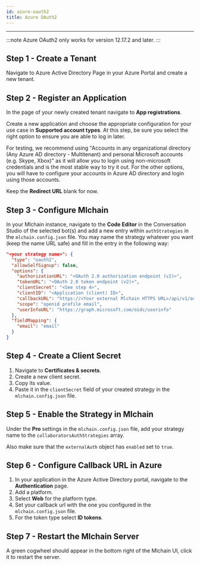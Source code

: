 ```yaml
---
id: azure-oauth2
title: Azure OAuth2
---
```


--------------------

:::note
Azure OAuth2 only works for version 12.17.2 and later.
:::

## Step 1 - Create a Tenant

Navigate to Azure Active Directory Page in your Azure Portal and create a new tenant.

## Step 2 - Register an Application

In the page of your newly created tenant navigate to **App registrations**.

Create a new application and choose the appropriate configuration for your use case in **Supported account types**. 
At this step, be sure you select the right option to ensure you are able to log in later.

For testing, we recommend using "Accounts in any organizational directory (Any Azure AD directory - Multitenant) and personal Microsoft accounts (e.g. Skype, Xbox)" as it will allow you to login using non-microsoft credentials and is the most stable way to try it out. For the other options, you will have to configure your accounts in Azure AD directory and login using those accounts.

Keep the **Redirect URL** blank for now.

## Step 3 - Configure Mlchain

In your Mlchain instance, navigate to the **Code Editor** in the Conversation Studio of the selected bot(s) and add a new entry within `authStrategies` in the `mlchain.config.json` file. You may name the strategy whatever you want (keep the name URL safe) and fill in the entry in the following way:

```json
"<your strategy name>": {
  "type": "oauth2",
  "allowSelfSignup": false,
  "options": {
    "authorizationURL": "<OAuth 2.0 authorization endpoint (v2)>",
    "tokenURL": "<OAuth 2.0 token endpoint (v2)>",
    "clientSecret": "<See step 4>",
    "clientID": "<Application (client) ID>",
    "callbackURL": "https://<Your external Mlchain HTTPS URL>/api/v1/auth/login-callback/oauth2/<Your strategy name>",
    "scope": "openid profile email",
    "userInfoURL": "https://graph.microsoft.com/oidc/userinfo"
  },
  "fieldMapping": {
    "email": "email"
  }
}
```

## Step 4 - Create a Client Secret

1. Navigate to **Certificates & secrets**. 
1. Create a new client secret. 
1. Copy its value.
1. Paste it in the `clientSecret` field of your created strategy in the `mlchain.config.json` file.

## Step 5 - Enable the Strategy in Mlchain

Under the **Pro** settings in the `mlchain.config.json` file, add your strategy name to the `collaboratorsAuthStrategies` array.

Also make sure that the `externalAuth` object has `enabled` set to `true`.

## Step 6 - Configure Callback URL in Azure

1. In your application in the Azure Active Directory portal, navigate to the **Authentication** page.
1. Add a platform. 
  1. Select **Web** for the platform type.
  1. Set your callback url with the one you configured in the `mlchain.config.json` file.
  1. For the token type select **ID tokens**.

## Step 7 - Restart the Mlchain Server

A green cogwheel should appear in the bottom right of the Mlchain UI, click it to restart the server.
